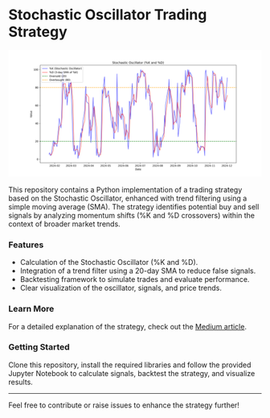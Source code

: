# Stochastic Oscillator Trading Strategy

![Cover Image](https://github.com/Brianhulela/stochastic_oscillator/blob/master/TSLA_stochastic_oscillator.png)

This repository contains a Python implementation of a trading strategy based on the Stochastic Oscillator, enhanced with trend filtering using a simple moving average (SMA). The strategy identifies potential buy and sell signals by analyzing momentum shifts (%K and %D crossovers) within the context of broader market trends. 

### Features
- Calculation of the Stochastic Oscillator (%K and %D).
- Integration of a trend filter using a 20-day SMA to reduce false signals.
- Backtesting framework to simulate trades and evaluate performance.
- Clear visualization of the oscillator, signals, and price trends.

### Learn More
For a detailed explanation of the strategy, check out the [Medium article](https://medium.com/@brianhulela/trading-strategies-stochastic-oscillator-f5c33509aeca).

### Getting Started
Clone this repository, install the required libraries and follow the provided Jupyter Notebook to calculate signals, backtest the strategy, and visualize results.

---

Feel free to contribute or raise issues to enhance the strategy further!
